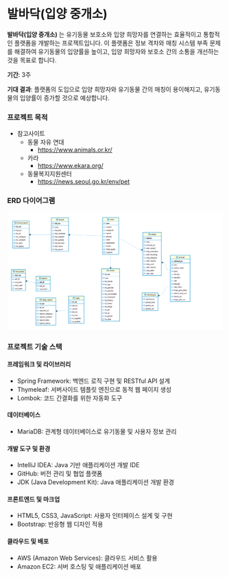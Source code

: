 # 발바닥(입양 중개소)

**발바닥(입양 중개소)** 는 유기동물 보호소와 입양 희망자를 연결하는 효율적이고 통합적인 플랫폼을 개발하는 프로젝트입니다.
이 플랫폼은 정보 격차와 매칭 시스템 부족 문제를 해결하여 유기동물의 입양률을 높이고, 입양 희망자와 보호소 간의 소통을 개선하는 것을 목표로 합니다.

**기간**: 3주

**기대 결과**: 플랫폼의 도입으로 입양 희망자와 유기동물 간의 매칭이 용이해지고, 유기동물의 입양률이 증가할 것으로 예상합니다.

### 프로젝트 목적

* 참고사이트
  * 동물 자유 연대
    *  https://www.animals.or.kr/
  * 카라
    * https://www.ekara.org/
  * 동물복지지원센터
    * https://news.seoul.go.kr/env/pet



### ERD 다이어그램

![ERD 다이어그램](https://raw.githubusercontent.com/jademat/AniProject/develop/src/main/resources/static/images/admin/erd.png)



### 프로젝트 기술 스택
#### 프레임워크 및 라이브러리
- Spring Framework: 백엔드 로직 구현 및 RESTful API 설계
- Thymeleaf: 서버사이드 템플릿 엔진으로 동적 웹 페이지 생성
- Lombok: 코드 간결화를 위한 자동화 도구

#### 데이터베이스
- MariaDB: 관계형 데이터베이스로 유기동물 및 사용자 정보 관리

#### 개발 도구 및 환경
- IntelliJ IDEA: Java 기반 애플리케이션 개발 IDE
- GitHub: 버전 관리 및 협업 플랫폼
- JDK (Java Development Kit): Java 애플리케이션 개발 환경

#### 프론트엔드 및 마크업
- HTML5, CSS3, JavaScript: 사용자 인터페이스 설계 및 구현
- Bootstrap: 반응형 웹 디자인 적용

#### 클라우드 및 배포
- AWS (Amazon Web Services): 클라우드 서비스 활용
- Amazon EC2: 서버 호스팅 및 애플리케이션 배포


